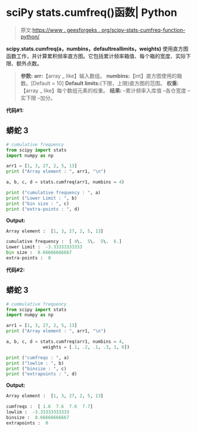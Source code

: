 # sciPy stats.cumfreq()函数| Python

> 原文:[https://www . geesforgeks . org/scipy-stats-cumfreq-function-python/](https://www.geeksforgeeks.org/scipy-stats-cumfreq-function-python/)

**scipy.stats.cumfreq(a，numbins，defaultreallimits，weights)** 使用直方图函数工作，并计算累积频率直方图。它包括累计频率箱值、每个箱的宽度、实际下限、额外点数。

> **参数:**
> **arr:**【array _ like】输入数组。
> **numbins:**【int】直方图使用的箱数。[Default = 10]
> **Default limits:**(下限，上限)直方图的范围。
> **权重:**【array _ like】每个数组元素的权重。
> **结果:**
> –累计频率入库值
> –各仓宽度
> –实下限
> –加分。

**代码#1:**

## 蟒蛇 3

```py
# cumulative frequency
from scipy import stats
import numpy as np 

arr1 = [1, 3, 27, 2, 5, 13] 
print ("Array element : ", arr1, "\n")

a, b, c, d = stats.cumfreq(arr1, numbins = 4)

print ("cumulative frequency : ", a)
print ("Lower Limit : ", b)
print ("bin size : ", c)
print ("extra-points : ", d)
```

**Output:** 

```py
Array element :  [1, 3, 27, 2, 5, 13] 

cumulative frequency :  [ 4\.  5\.  5\.  6.]
Lower Limit :  -3.33333333333
bin size :  8.66666666667
extra-points :  0
```

**代码#2:**

## 蟒蛇 3

```py
# cummulative frequency
from scipy import stats
import numpy as np 

arr1 = [1, 3, 27, 2, 5, 13] 
print ("Array element : ", arr1, "\n")

a, b, c, d = stats.cumfreq(arr1, numbins = 4,
              weights = [.1, .2, .1, .3, 1, 6])

print ("cumfreqs : ", a)
print ("lowlim : ", b)
print ("binsize : ", c)
print ("extrapoints : ", d)
```

**Output:** 

```py
Array element :  [1, 3, 27, 2, 5, 13] 

cumfreqs :  [ 1.6  7.6  7.6  7.7]
lowlim :  -3.33333333333
binsize :  8.66666666667
extrapoints :  0
```